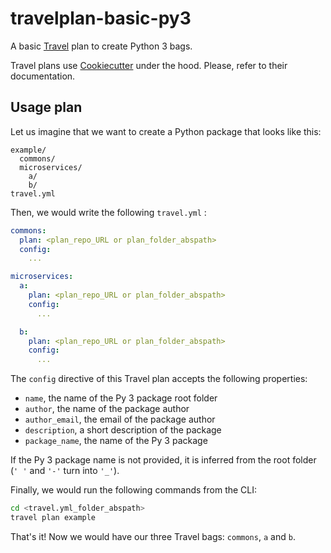 # travelplan-basic-py3

A basic [Travel](https://github.com/travel-tools/travel) plan to create Python 3 bags.

Travel plans use [Cookiecutter](https://github.com/cookiecutter/cookiecutter) under the hood. Please, refer to their documentation.

## Usage plan

Let us imagine that we want to create a Python package that looks like this:

```
example/
  commons/
  microservices/
    a/
    b/
travel.yml
```

Then, we would write the following `travel.yml` :

```yaml
commons:
  plan: <plan_repo_URL or plan_folder_abspath>
  config:
    ...

microservices:
  a:
    plan: <plan_repo_URL or plan_folder_abspath>
    config:
      ...

  b:
    plan: <plan_repo_URL or plan_folder_abspath>
    config:
      ...
```

The `config` directive of this Travel plan accepts the following properties:
- `name`, the name of the Py 3 package root folder
- `author`, the name of the package author
- `author_email`, the email of the package author
- `description`, a short description of the package
- `package_name`, the name of the Py 3 package

If the Py 3 package name is not provided, it is inferred from the root folder (`' '` and `'-'` turn into `'_'`).

Finally, we would run the following commands from the CLI:
```bash
cd <travel.yml_folder_abspath>
travel plan example
```

That's it! Now we would have our three Travel bags: `commons`, `a` and `b`.
